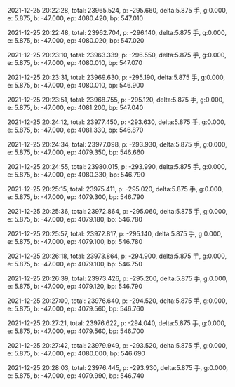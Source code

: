 2021-12-25 20:22:28, total: 23965.524, p: -295.660, delta:5.875 手, g:0.000, e: 5.875, b: -47.000, ep: 4080.420, bp: 547.010

2021-12-25 20:22:48, total: 23962.704, p: -296.140, delta:5.875 手, g:0.000, e: 5.875, b: -47.000, ep: 4080.020, bp: 547.020

2021-12-25 20:23:10, total: 23963.339, p: -296.550, delta:5.875 手, g:0.000, e: 5.875, b: -47.000, ep: 4080.010, bp: 547.070

2021-12-25 20:23:31, total: 23969.630, p: -295.190, delta:5.875 手, g:0.000, e: 5.875, b: -47.000, ep: 4080.010, bp: 546.900

2021-12-25 20:23:51, total: 23968.755, p: -295.120, delta:5.875 手, g:0.000, e: 5.875, b: -47.000, ep: 4081.200, bp: 547.040

2021-12-25 20:24:12, total: 23977.450, p: -293.630, delta:5.875 手, g:0.000, e: 5.875, b: -47.000, ep: 4081.330, bp: 546.870

2021-12-25 20:24:34, total: 23977.098, p: -293.930, delta:5.875 手, g:0.000, e: 5.875, b: -47.000, ep: 4079.350, bp: 546.660

2021-12-25 20:24:55, total: 23980.015, p: -293.990, delta:5.875 手, g:0.000, e: 5.875, b: -47.000, ep: 4080.330, bp: 546.790

2021-12-25 20:25:15, total: 23975.411, p: -295.020, delta:5.875 手, g:0.000, e: 5.875, b: -47.000, ep: 4079.300, bp: 546.790

2021-12-25 20:25:36, total: 23972.864, p: -295.060, delta:5.875 手, g:0.000, e: 5.875, b: -47.000, ep: 4079.180, bp: 546.780

2021-12-25 20:25:57, total: 23972.817, p: -295.140, delta:5.875 手, g:0.000, e: 5.875, b: -47.000, ep: 4079.100, bp: 546.780

2021-12-25 20:26:18, total: 23973.864, p: -294.900, delta:5.875 手, g:0.000, e: 5.875, b: -47.000, ep: 4079.100, bp: 546.750

2021-12-25 20:26:39, total: 23973.426, p: -295.200, delta:5.875 手, g:0.000, e: 5.875, b: -47.000, ep: 4079.120, bp: 546.790

2021-12-25 20:27:00, total: 23976.640, p: -294.520, delta:5.875 手, g:0.000, e: 5.875, b: -47.000, ep: 4079.560, bp: 546.760

2021-12-25 20:27:21, total: 23976.622, p: -294.040, delta:5.875 手, g:0.000, e: 5.875, b: -47.000, ep: 4079.560, bp: 546.700

2021-12-25 20:27:42, total: 23979.949, p: -293.520, delta:5.875 手, g:0.000, e: 5.875, b: -47.000, ep: 4080.000, bp: 546.690

2021-12-25 20:28:03, total: 23976.445, p: -293.930, delta:5.875 手, g:0.000, e: 5.875, b: -47.000, ep: 4079.990, bp: 546.740